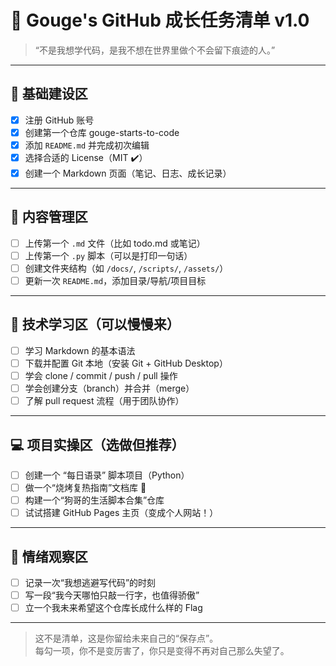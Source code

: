 # 🐶 Gouge's GitHub 成长任务清单 v1.0

> “不是我想学代码，是我不想在世界里做个不会留下痕迹的人。”

---

## 🎯 基础建设区

- [x] 注册 GitHub 账号
- [x] 创建第一个仓库 gouge-starts-to-code
- [x] 添加 `README.md` 并完成初次编辑
- [x] 选择合适的 License（MIT ✔️）
- [x] 创建一个 Markdown 页面（笔记、日志、成长记录）

---

## 📂 内容管理区

- [ ] 上传第一个 `.md` 文件（比如 todo.md 或笔记）
- [ ] 上传第一个 `.py` 脚本（可以是打印一句话）
- [ ] 创建文件夹结构（如 `/docs/`, `/scripts/`, `/assets/`）
- [ ] 更新一次 `README.md`，添加目录/导航/项目目标

---

## 🧠 技术学习区（可以慢慢来）

- [ ] 学习 Markdown 的基本语法
- [ ] 下载并配置 Git 本地（安装 Git + GitHub Desktop）
- [ ] 学会 clone / commit / push / pull 操作
- [ ] 学会创建分支（branch）并合并（merge）
- [ ] 了解 pull request 流程（用于团队协作）

---

## 💻 项目实操区（选做但推荐）

- [ ] 创建一个 “每日语录” 脚本项目（Python）
- [ ] 做一个“烧烤复热指南”文档库 🤣
- [ ] 构建一个“狗哥的生活脚本合集”仓库
- [ ] 试试搭建 GitHub Pages 主页（变成个人网站！）

---

## 🧘 情绪观察区

- [ ] 记录一次“我想逃避写代码”的时刻
- [ ] 写一段“我今天哪怕只敲一行字，也值得骄傲”
- [ ] 立一个我未来希望这个仓库长成什么样的 Flag

---

> 这不是清单，这是你留给未来自己的“保存点”。  
> 每勾一项，你不是变厉害了，你只是变得不再对自己那么失望了。

